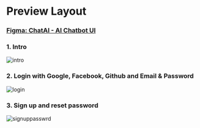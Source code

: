 
# Preview Layout
### <a href="https://www.figma.com/design/5sU9Kluch3umYzWnQNZ6KH/ChatAI--Ai-Chatbot-UI-(Community)?node-id=0-1&p=f&t=PpGilhSGFCJk0zHa-0" target="_blank">Figma: ChatAI - AI Chatbot UI</a>
### 1. Intro

![intro](https://github.com/user-attachments/assets/b2d21c99-2d13-4987-bb80-7e93d823dda3)

### 2. Login with Google, Facebook, Github and Email & Password

![login](https://github.com/user-attachments/assets/09c42807-a2ce-4aa5-a3f3-3935b6c13154)

### 3. Sign up and reset password

![signuppasswrd](https://github.com/user-attachments/assets/0a3a7d85-a6e4-43b4-bd83-2d5507ffcc76)






















